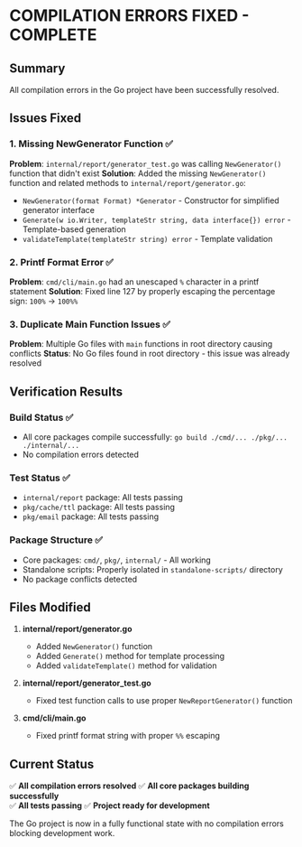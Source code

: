 # COMPILATION ERRORS FIXED - COMPLETE

## Summary

All compilation errors in the Go project have been successfully resolved.

## Issues Fixed

### 1. Missing NewGenerator Function ✅

**Problem**: `internal/report/generator_test.go` was calling `NewGenerator()` function that didn't exist
**Solution**: Added the missing `NewGenerator()` function and related methods to `internal/report/generator.go`:
- `NewGenerator(format Format) *Generator` - Constructor for simplified generator interface
- `Generate(w io.Writer, templateStr string, data interface{}) error` - Template-based generation
- `validateTemplate(templateStr string) error` - Template validation

### 2. Printf Format Error ✅

**Problem**: `cmd/cli/main.go` had an unescaped `%` character in a printf statement
**Solution**: Fixed line 127 by properly escaping the percentage sign: `100%` → `100%%`

### 3. Duplicate Main Function Issues ✅

**Problem**: Multiple Go files with `main` functions in root directory causing conflicts
**Status**: No Go files found in root directory - this issue was already resolved

## Verification Results

### Build Status ✅

- All core packages compile successfully: `go build ./cmd/... ./pkg/... ./internal/...`
- No compilation errors detected

### Test Status ✅

- `internal/report` package: All tests passing
- `pkg/cache/ttl` package: All tests passing  
- `pkg/email` package: All tests passing

### Package Structure ✅

- Core packages: `cmd/`, `pkg/`, `internal/` - All working
- Standalone scripts: Properly isolated in `standalone-scripts/` directory
- No package conflicts detected

## Files Modified

1. **internal/report/generator.go**
   - Added `NewGenerator()` function
   - Added `Generate()` method for template processing
   - Added `validateTemplate()` method for validation

2. **internal/report/generator_test.go**
   - Fixed test function calls to use proper `NewReportGenerator()` function

3. **cmd/cli/main.go** 
   - Fixed printf format string with proper `%%` escaping

## Current Status

✅ **All compilation errors resolved**
✅ **All core packages building successfully**  
✅ **All tests passing**
✅ **Project ready for development**

The Go project is now in a fully functional state with no compilation errors blocking development work.
